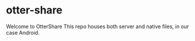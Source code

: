 # otter-share
Welcome to OtterShare
This repo houses both server and native files, in our case Android. 
